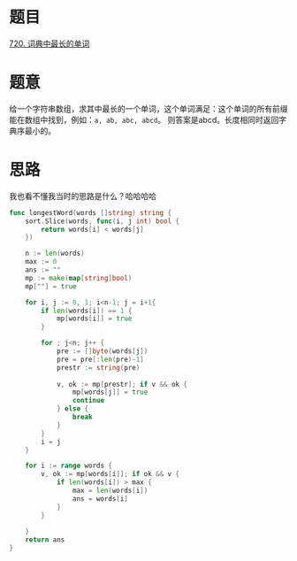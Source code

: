 # 题目
[720. 词典中最长的单词](https://leetcode-cn.com/problems/longest-word-in-dictionary/)

# 题意
给一个字符串数组，求其中最长的一个单词，这个单词满足：这个单词的所有前缀能在数组中找到，例如：`a, ab, abc, abcd`。
则答案是abcd。长度相同时返回字典序最小的。



# 思路
我也看不懂我当时的思路是什么？哈哈哈哈

```go
func longestWord(words []string) string {
    sort.Slice(words, func(i, j int) bool {
        return words[i] < words[j]
    })

    n := len(words)
    max := 0
    ans := ""
    mp := make(map[string]bool)
    mp[""] = true 

    for i, j := 0, 1; i<n-1; j = i+1{
        if len(words[i]) == 1 {
            mp[words[i]] = true 
        }

        for ; j<n; j++ {
            pre := []byte(words[j])
            pre = pre[:len(pre)-1]
            prestr := string(pre)
            
            v, ok := mp[prestr]; if v && ok {
                mp[words[j]] = true 
                continue 
            } else {
                break 
            }
        }
        i = j 
    }

    for i := range words {
        v, ok := mp[words[i]]; if ok && v {
            if len(words[i]) > max {
                max = len(words[i])
                ans = words[i] 
            }
        }
        
    }
    return ans 
}
```